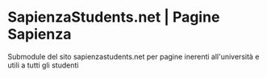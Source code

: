 # SapienzaStudents.net | Pagine Sapienza

Submodule del sito sapienzastudents.net per pagine inerenti all'università e utili a tutti gli studenti
